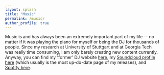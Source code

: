 ```yaml
---
layout: splash
title: "Music"
permalink: /music/
author_profile: true
---
```


Music is and has always been an extremely important part of my life -- no matter if it was playing the piano for myself or being the DJ for thousands of people. Since my research at University of Stuttgart and at Georgia Tech was really time consuming, I am only barely creating new content currently. Anyway, you can find my 'former' DJ website [here](https://www.djmakz.de/), my [Soundcloud profile here](https://soundcloud.com/makz-969860584) (which usually is the most up-do-date page of my releases), and [Spotify here](https://open.spotify.com/track/25hqW58RcRN0Ka8Y2IUhxe?si=2275125a2b7e472b).